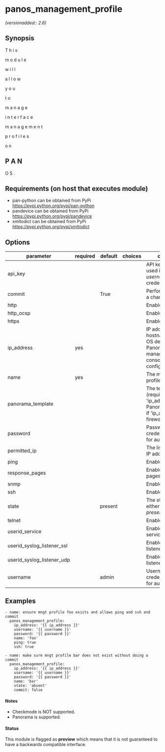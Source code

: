 # panos_management_profile

_(versionadded:: 2.6)_


## Synopsis

T
h
i
s
 
m
o
d
u
l
e
 
w
i
l
l
 
a
l
l
o
w
 
y
o
u
 
t
o
 
m
a
n
a
g
e
 
i
n
t
e
r
f
a
c
e
 
m
a
n
a
g
e
m
e
n
t
 
p
r
o
f
i
l
e
s
 
o
n
 
P
A
N
-
O
S
.


## Requirements (on host that executes module)

- pan-python can be obtained from PyPi https://pypi.python.org/pypi/pan-python
- pandevice can be obtained from PyPi https://pypi.python.org/pypi/pandevice
- xmltodict can be obtained from PyPi https://pypi.python.org/pypi/xmltodict

## Options

| parameter | required | default | choices | comments |
| --- | --- | --- | --- | --- |
| api_key |  |  |  | API key that can be used instead of <em>username</em>/<em>password</em> credentials. |
| commit |  | True |  | Perform a commit if a change is made. |
| http |  |  |  | Enable http |
| http_ocsp |  |  |  | Enable http-ocsp |
| https |  |  |  | Enable https |
| ip_address | yes |  |  | IP address (or hostname) of PAN-OS device or Panorama management console being configured. |
| name | yes |  |  | The management profile name. |
| panorama_template |  |  |  | The template name (required if 'ip_address' is a Panorama); ignored if 'ip_address' is a firewall. |
| password |  |  |  | Password credentials to use for authentication. |
| permitted_ip |  |  |  | The list of permitted IP addresses |
| ping |  |  |  | Enable ping |
| response_pages |  |  |  | Enable response pages |
| snmp |  |  |  | Enable snmp |
| ssh |  |  |  | Enable ssh |
| state |  | present |  | The state.  Can be either <em>present</em>/<em>absent</em>. |
| telnet |  |  |  | Enable telnet |
| userid_service |  |  |  | Enable userid service |
| userid_syslog_listener_ssl |  |  |  | Enable userid syslog listener ssl |
| userid_syslog_listener_udp |  |  |  | Enable userid syslog listener udp |
| username |  | admin |  | Username credentials to use for authentication. |

## Examples

    - name: ensure mngt profile foo exists and allows ping and ssh and commit
      panos_management_profile:
        ip_address: '{{ ip_address }}'
        username: '{{ username }}'
        password: '{{ password }}'
        name: 'foo'
        ping: true
        ssh: true
    
    - name: make sure mngt profile bar does not exist without doing a commit
      panos_management_profile:
        ip_address: '{{ ip_address }}'
        username: '{{ username }}'
        password: '{{ password }}'
        name: 'bar'
        state: 'absent'
        commit: false

#### Notes

- Checkmode is NOT supported.
- Panorama is supported.



#### Status

This module is flagged as **preview** which means that it is not guaranteed to have a backwards compatible interface.

